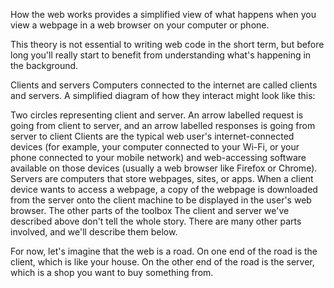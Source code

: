 How the web works provides a simplified view of what happens when you view a webpage in a web browser on your computer or phone.

This theory is not essential to writing web code in the short term, but before long you'll really start to benefit from understanding what's happening in the background.

Clients and servers
Computers connected to the internet are called clients and servers. A simplified diagram of how they interact might look like this:

Two circles representing client and server. An arrow labelled request is going from client to server, and an arrow labelled responses is going from server to client
Clients are the typical web user's internet-connected devices (for example, your computer connected to your Wi-Fi, or your phone connected to your mobile network) and web-accessing software available on those devices (usually a web browser like Firefox or Chrome).
Servers are computers that store webpages, sites, or apps. When a client device wants to access a webpage, a copy of the webpage is downloaded from the server onto the client machine to be displayed in the user's web browser.
The other parts of the toolbox
The client and server we've described above don't tell the whole story. There are many other parts involved, and we'll describe them below.

For now, let's imagine that the web is a road. On one end of the road is the client, which is like your house. On the other end of the road is the server, which is a shop you want to buy something from.

